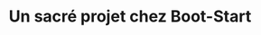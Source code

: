 ---
slug: startskm
title: Un sacré projet chez Boot-Start
category: provinews
website: /fr/blog/start-bigdata-solution
photo: /img/provinews/innovation-quest.jpg
layout: page
blog: yes
call-to-action: yes
cta-tooltip: Cliquez ici pour nous contacter !
contact-link: /fr/#contact
social-img: /img/provinews/team-SKM-boot-start.jpg
main-article: yes
---